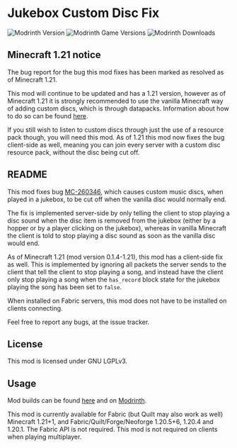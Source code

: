 # Jukebox Custom Disc Fix

![Modrinth Version](https://img.shields.io/modrinth/v/NtPNF0D7?logo=modrinth&color=008800)
![Modrinth Game Versions](https://img.shields.io/modrinth/game-versions/NtPNF0D7?logo=modrinth&color=008800)
![Modrinth Downloads](https://img.shields.io/modrinth/dt/NtPNF0D7?logo=modrinth&color=008800)

## Minecraft 1.21 notice

The bug report for the bug this mod fixes has been marked as resolved as of Minecraft 1.21.

This mod will continue to be updated and has a 1.21 version, however as of Minecraft 1.21 it is
strongly recommended to use the vanilla Minecraft way of adding custom discs, which is through datapacks.
Information about how to do so can be found [here](https://minecraft.wiki/w/Jukebox_song_definition).

If you still wish to listen to custom discs through just the use of a resource pack though, you will need this mod.
As of 1.21 this mod now fixes the bug client-side as well, meaning you can join every server with a custom disc resource pack, without the disc being cut off.

## README

This mod fixes bug [MC-260346](https://bugs.mojang.com/browse/MC-260346), which causes custom music
discs, when played in a jukebox, to be cut off when the vanilla disc would normally end.

The fix is implemented server-side by only telling the client to stop playing a disc sound when the disc item is removed 
from the jukebox (either by a hopper or by a player clicking on the jukebox), whereas in vanilla
Minecraft the client is told to stop playing a disc sound as soon as the vanilla disc would end.

As of Minecraft 1.21 (mod version 0.1.4-1.21), this mod has a client-side fix as well. This is implemented
by ignoring all packets the server sends to the client that tell the client to stop playing a song,
and instead have the client only stop playing a song when the `has_record` block state for the jukebox
playing the song has been set to `false`.

When installed on Fabric servers, this mod does not have to be installed on clients connecting.

Feel free to report any bugs, at the issue tracker.

## License

This mod is licensed under GNU LGPLv3.

## Usage

Mod builds can be found [here](https://github.com/eclipseisoffline/jukeboxcustomdiscfix/packages/2082474)
and on [Modrinth](https://modrinth.com/mod/jukebox-custom-disc-fix).

This mod is currently available for Fabric (but Quilt may also work as well) Minecraft 1.21+1,
and Fabric/Quilt/Forge/Neoforge 1.20.5+6, 1.20.4 and 1.20.1.
The Fabric API is not required. This mod is not required on clients when playing multiplayer.
